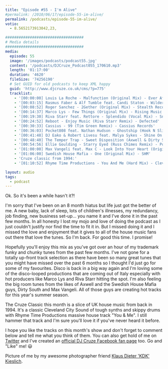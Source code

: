```yaml
---
title: "Episode #55 - I'm Alive"
#permalink: /2010/06/17/episode-55-im-alive/
permalink: /podcasts/episode-55-im-alive/
votio:
  - 8.5652173913042,23,

###################################
# Media details
###################################
media:
  episode: 55
  image: '/images/podcasts/podcast55.jpg'
  content: '/podcasts/DJCruze_Podcast055_170610.mp3'
  length: '01:17:00'
  duration: '4620'
  fileSize: '74256190'
  # Set GUID for old podcasts to keep XML happy
  guid: 'http://www.djcruze.co.uk/cms/?p=775'
  tracklist:
    - '[00:00:00] Louis La Roche - Malfunction (Original Mix) - Ever After'
    - '[00:03:15] Rasmus Faber & Alf Tumble feat. Candi Staton - Wilder Side (Original Mix) - Defected'
    - '[00:08:52] Roger Sanchez - 2Gether (Original Mix) - Stealth Records'
    - '[00:14:37] Marco Lys - Few Things (Original Mix) - Rising Music'
    - '[00:19:30] Riva Starr feat. Rettore - Splendido (Vocal Mix) - Snatch! Records'
    - '[00:24:52] Reboot - Enjoy Music (Riva Starr Remix) - Defected'
    - '[00:30:33] Cassius - 99 (Tim Green Remix) - Cassius Records'
    - '[00:36:03] Pocket808 feat. Nathan Hudson - Ghostship (Hook N Sling Remix) - Hussle Recordings'
    - '[00:41:48] DJ Eako & Robert Livesu feat. Malya Sykes - Shine On (Eako & Livesu Steel Mix) - CR2 Records'
    - '[00:48:40] The Temper Trap - Sweet Disposition (Axwell & Dirty South Remix) - Infectious Records'
    - '[00:54:56] Ellie Goulding - Starry Eyed (Russ Chimes Remix) - Polydor / Cassius - The Sound Of Violence (Acapella)'
    - '[01:00:00] Max Vangeli feat. Max C - Look Into Your Heart (Original Mix) - U-Boot'
    - '[01:06:00] Swedish House Mafia - One (Original Mix) - SHM'
    - 'Cruze classic from 1994:'
    - '[01:10:52] Rhyme Time Productions - You And Me (Hard Mix) - Cleveland City Records'

layout: audio
tags:
  - podcast
---
```


Ok. So it's been a while hasn't it?!

I'm sorry that I've been on an 8 month hiatus but life just got the better of me. A new baby, lack of sleep, lots of children's illnesses, my redundancy, job finding, new business set-up... you name it and I've done it in the past few months. In all honesty I lost my mojo and love of doing the podcast as I just couldn't justify nor find the time to fit it in. But I missed doing it and I missed the love and enjoyment that it gives to all of the house music fans out there that love the tunes. So I'm back. For good this time. I promise!

Hopefully you'll enjoy this mix as you've got over an hour of my trademark funky and chunky tunes from the past few months. I've not gone for a totally up-front track selection as there have been so many great tunes that you might have missed over the past 6 months so I thought I'd just go for some of my favourites. Disco is back in a big way again and I'm loving some of the disco-looped productions that are coming out of Italy especially with hot producers like Marco Lys and Riva Starr hitting the spot. I'm also feeling the big room tunes from the likes of Axwell and the Swedish House Mafia guys, Dirty South and Max Vangeli. All of those guys are creating hot tracks for this year's summer season.

The Cruze Classic this month is a slice of UK house music from back in 1994. It's a classic Cleveland City Sound of tough synths and skippy drums with Rhyme Time Productions massive house track "You & Me". I still hammer that track and I'm sure you'll love it if you've never heard it before.

I hope you like the tracks on this month's show and don't forget to comment below and tell me what you think of them. You can also get hold of me on [Twitter][2] and I've created an [official DJ Cruze Facebook fan page][3] too. Go and "Like" me! 😃

Picture of me by my awesome photographer friend [Klaus Dieter 'KDK' Kieslich][6].

[1]: http://www.djcruze.co.uk/cms/wp-content/uploads/2010/06/podcast55.jpg
[2]: http://twitter.com/djcruze
[3]: http://www.facebook.com/housedjcruze
[4]: http://www.djcruze.co.uk/cms/wp-content/DownloadButton.gif
[5]: http://www.djcruzeaudio.co.uk/podcasts/DJCruze_Podcast055_170610.mp3
[6]: http://www.facebook.com/kdk74FOTO
